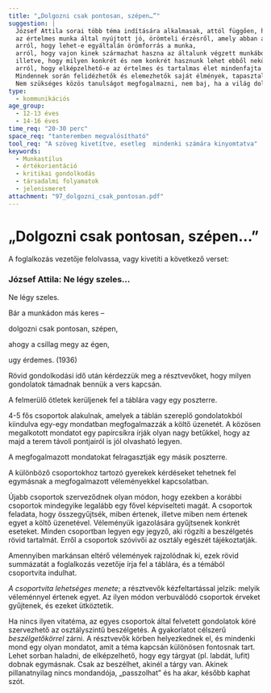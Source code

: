 ```yaml
---
title: "„Dolgozni csak pontosan, szépen…”"
suggestion: | 
  József Attila sorai több téma indítására alkalmasak, attól függően, hogy milyen gondolatokat váltanak ki a gyerekekből. Beszélgethetünk – többek között –
  az értelmes munka által nyújtott jó, örömteli érzésről, amely abban az esetben töltheti el az embert, ha „pontosan, szépen” teszi a dolgát,
  arról, hogy lehet-e egyáltalán örömforrás a munka,
  arról, hogy vajon kinek származhat haszna az általunk végzett munkából,
  illetve, hogy milyen konkrét és nem konkrét hasznunk lehet ebből nekünk magunknak,
  arról, hogy elképzelhető-e az értelmes és tartalmas élet mindenfajta munka nélkül stb.
  Mindennek során felidézhetők és elemezhetők saját élmények, tapasztalatok, eljuthatunk filozófiai problémákig (pl. az élet értelme, az ember dolga a világon, a boldogság ismérvei), felmerülhetnek társadalmi problémák (közteherviselés, igazságosság, szolidaritás, haszonelvűség stb.). A beszélgetés akkor lesz hatékony, ha a spontán felmerülő gondolatoktól sikerül eljutnunk a megélt konkrét élményekig, tapasztalatokig. 
  Nem szükséges közös tanulságot megfogalmazni, nem baj, ha a világ dolgairól ki-ki eltérő módon vélekedik, fontos, hogy legyen véleménye, és dolgozzon azon, hogy az alakuló vélemény minél megalapozottabb legyen.
type:
  - kommunikációs
age_group:
  - 12-13 éves
  - 14-16 éves
time_req: "20-30 perc"
space_req: "tanteremben megvalósítható"
tool_req: "A szöveg kivetítve, esetleg  mindenki számára kinyomtatva"
keywords: 
  - Munkastílus
  - értékorientáció
  - kritikai gondolkodás
  - társadalmi folyamatok
  - jelenismeret
attachment: "97_dolgozni_csak_pontosan.pdf"
---
```


# „Dolgozni csak pontosan, szépen…”

 A foglalkozás vezetője felolvassa, vagy kivetíti a következő verset:

### József Attila: Ne légy szeles...

Ne légy szeles.

Bár a munkádon más keres –

dolgozni csak pontosan, szépen,

ahogy a csillag megy az égen,

ugy érdemes. (1936)

Rövid gondolkodási idő után kérdezzük meg a résztvevőket, hogy milyen gondolatok támadnak bennük a vers kapcsán.

A felmerülő ötletek kerüljenek fel a táblára vagy egy poszterre.

4-5 fős csoportok alakulnak, amelyek a táblán szereplő gondolatokból kiindulva egy-egy mondatban megfogalmazzák a költő üzenetét. A közösen megalkotott mondatot egy papírcsíkra írják olyan nagy betűkkel, hogy az majd a terem távoli pontjairól is jól olvasható legyen.

A megfogalmazott mondatokat felragasztják egy másik poszterre.

A különböző csoportokhoz tartozó gyerekek kérdéseket tehetnek fel egymásnak a megfogalmazott véleményekkel kapcsolatban.

Újabb csoportok szerveződnek olyan módon, hogy ezekben a korábbi csoportok mindegyike legalább egy fővel képviselteti magát. A csoportok feladata, hogy összegyűjtsék, miben értenek, illetve miben nem értenek egyet a költő üzenetével. Véleményük igazolására gyűjtsenek konkrét eseteket. Minden csoportban legyen egy jegyző, aki rögzíti a beszélgetés rövid tartalmát. Erről a csoportok szóvivői az osztály egészét tájékoztatják.

Amennyiben markánsan eltérő vélemények rajzolódnak ki, ezek rövid summázatát a foglalkozás vezetője írja fel a táblára, és a témából csoportvita indulhat.

_A csoportvita lehetséges menete_; a résztvevők kézfeltartással jelzik: melyik véleménnyel értenek egyet. Az ilyen módon verbuválódó csoportok érveket gyűjtenek, és ezeket ütköztetik.

Ha nincs ilyen vitatéma, az egyes csoportok által felvetett gondolatok köré szervezhető az osztályszintű beszélgetés. A gyakorlatot célszerű _beszélgetőkörrel_ zárni. A résztvevők körben helyezkednek el, és mindenki mond egy olyan mondatot, amit a téma kapcsán különösen fontosnak tart. Lehet sorban haladni, de elképzelhető, hogy egy tárgyat (pl. labdát, lufit) dobnak egymásnak. Csak az beszélhet, akinél a tárgy van. Akinek pillanatnyilag nincs mondandója, „passzolhat” és ha akar, később kaphat szót.
  
  
